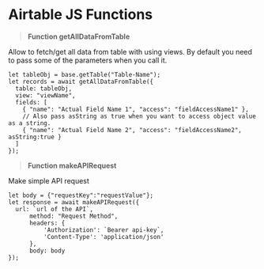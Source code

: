 # Airtable JS Functions
>**Function getAllDataFromTable**

Allow to fetch/get all data from table with using views. By default you need to pass some of the parameters when you call it.
  
  ```
  let tableObj = base.getTable("Table-Name");
  let records = await getAllDataFromTable({
    table: tableObj,
    view: "viewName",
    fields: [
      { "name": "Actual Field Name 1", "access": "fieldAccessName1" },
      // Also pass asString as true when you want to access object value as a string.
      { "name": "Actual Field Name 2", "access": "fieldAccessName2", asString:true } 
    ]
  });
  ```
  >**Function makeAPIRequest**

Make simple API request
  
  ```
  let body = {"requestKey":"requestValue"};
  let response = await makeAPIRequest({
    url: `url of the API`,
        method: "Request Method",
        headers: {
            'Authorization': `Bearer api-key`,
            'Content-Type': 'application/json'
        },
        body: body
  });
  ```
